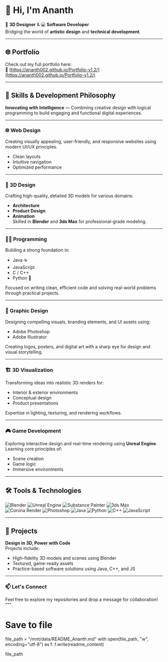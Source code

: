
# 👋 Hi, I'm Ananth  
🎨 **3D Designer** & 💻 **Software Developer**  
Bridging the world of **artistic design** and **technical development**.

---

## 🌐 Portfolio  
Check out my full portfolio here:  
🔗 [https://ananth002.github.io/Portfolio-v1.2/](https://ananth002.github.io/Portfolio-v1.2/)

---

## 🚀 Skills & Development Philosophy  
**Innovating with Intelligence** — Combining creative design with logical programming to build engaging and functional digital experiences.

---

### 🌐 Web Design  
Creating visually appealing, user-friendly, and responsive websites using modern UI/UX principles.  
- Clean layouts  
- Intuitive navigation  
- Optimized performance

---

### 🧱 3D Design  
Crafting high-quality, detailed 3D models for various domains:  
- **Architecture**  
- **Product Design**  
- **Animation**  
Skilled in **Blender** and **3ds Max** for professional-grade modeling.

---

### 👨‍💻 Programming  
Building a strong foundation in:  
- Java ☕  
- JavaScript  
- C / C++  
- Python 🐍  

Focused on writing clean, efficient code and solving real-world problems through practical projects.

---

### 🎨 Graphic Design  
Designing compelling visuals, branding elements, and UI assets using:  
- Adobe Photoshop  
- Adobe Illustrator  

Creating logos, posters, and digital art with a sharp eye for design and visual storytelling.

---

### 🏗️ 3D Visualization  
Transforming ideas into realistic 3D renders for:  
- Interior & exterior environments  
- Conceptual design  
- Product presentations  

Expertise in lighting, texturing, and rendering workflows.

---

### 🎮 Game Development  
Exploring interactive design and real-time rendering using **Unreal Engine**.  
Learning core principles of:  
- Scene creation  
- Game logic  
- Immersive environments

---

## 🛠️ Tools & Technologies  
![Blender](https://img.shields.io/badge/-Blender-orange?logo=blender&logoColor=white)
![Unreal Engine](https://img.shields.io/badge/-Unreal%20Engine-black?logo=unrealengine&logoColor=white)
![Substance Painter](https://img.shields.io/badge/-3D%20Painter-red?logo=adobe&logoColor=white)
![3ds Max](https://img.shields.io/badge/-3ds%20Max-blue?logo=autodesk&logoColor=white)
![Corona Render](https://img.shields.io/badge/-Corona%20Renderer-lightgrey?logo=coronarenderer&logoColor=black)
![Photoshop](https://img.shields.io/badge/-Photoshop-001E36?logo=adobephotoshop&logoColor=31A8FF)
![Java](https://img.shields.io/badge/-Java-007396?logo=java&logoColor=white)
![Python](https://img.shields.io/badge/-Python-3776AB?logo=python&logoColor=white)
![C++](https://img.shields.io/badge/-C++-00599C?logo=c%2B%2B&logoColor=white)
![JavaScript](https://img.shields.io/badge/-JavaScript-F7DF1E?logo=javascript&logoColor=black)

---

## 🔧 Projects  
**Design in 3D, Power with Code**  
Projects include:  
- High-fidelity 3D models and scenes using Blender  
- Textured, game-ready assets  
- Practice-based software solutions using Java, C++, and JS

---

### 📫 Let's Connect  
Feel free to explore my repositories and drop a message for collaboration!
"""

# Save to file
file_path = "/mnt/data/README_Ananth.md"
with open(file_path, "w", encoding="utf-8") as f:
    f.write(readme_content)

file_path
